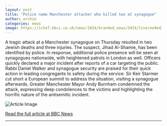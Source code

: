 ```yaml
---
layout: post
title: "Police name Manchester attacker who killed two at synagogue"
author: archie
categories: news
image: https://ichef.bbci.co.uk/news/1024/branded_news/3d24/live/ee9ed3b0-9fa2-11f0-92db-77261a15b9d2.jpg
---
```

A tragic attack at a Manchester synagogue on Thursday resulted in two Jewish deaths and three injuries. The suspect, Jihad Al-Shamie, has been identified by police. In response, additional police presence will be seen at synagogues nationwide, with heightened patrols in London as well. Officers quickly declared a major incident after reports of a car targeting the public. Rabbi Daniel Walker and synagogue security are praised for their quick action in leading congregants to safety during the service. Sir Keir Starmer cut short a European summit to address the situation, visiting a synagogue afterwards. Greater Manchester Mayor Andy Burnham condemned the attack, expressing deep condolences to the victims and highlighting the horrific nature of the antisemitic incident.

![Article Image](https://ichef.bbci.co.uk/news/1024/branded_news/3d24/live/ee9ed3b0-9fa2-11f0-92db-77261a15b9d2.jpg)

[Read the full article at BBC News](https://www.bbc.com/news/articles/cpd93x0ql0do?at_medium=RSS&at_campaign=rss)

---
